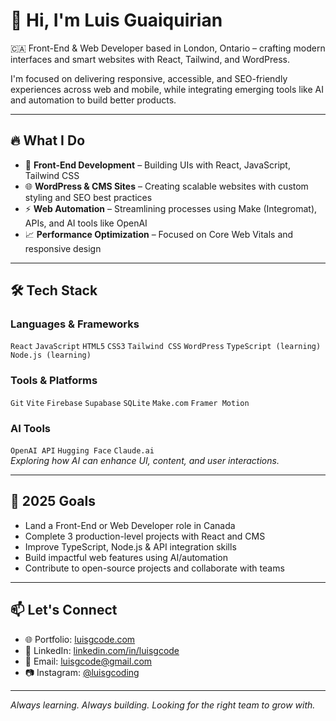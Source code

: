 # 👋 Hi, I'm Luis Guaiquirian

🇨🇦 Front-End & Web Developer based in London, Ontario – crafting modern interfaces and smart websites with React, Tailwind, and WordPress.

I'm focused on delivering responsive, accessible, and SEO-friendly experiences across web and mobile, while integrating emerging tools like AI and automation to build better products.

---

## 🔥 What I Do

- 🧩 **Front-End Development** – Building UIs with React, JavaScript, Tailwind CSS
- 🌐 **WordPress & CMS Sites** – Creating scalable websites with custom styling and SEO best practices
- ⚡ **Web Automation** – Streamlining processes using Make (Integromat), APIs, and AI tools like OpenAI
- 📈 **Performance Optimization** – Focused on Core Web Vitals and responsive design

---

## 🛠️ Tech Stack

### Languages & Frameworks  
`React` `JavaScript` `HTML5` `CSS3` `Tailwind CSS` `WordPress` `TypeScript (learning)` `Node.js (learning)`

### Tools & Platforms  
`Git` `Vite` `Firebase` `Supabase` `SQLite` `Make.com` `Framer Motion`

### AI Tools  
`OpenAI API` `Hugging Face` `Claude.ai`  
*Exploring how AI can enhance UI, content, and user interactions.*

---


## 🚀 2025 Goals

- Land a Front-End or Web Developer role in Canada  
- Complete 3 production-level projects with React and CMS  
- Improve TypeScript, Node.js & API integration skills  
- Build impactful web features using AI/automation  
- Contribute to open-source projects and collaborate with teams

---

## 📫 Let's Connect

- 🌐 Portfolio: [luisgcode.com](https://luisgcode.com)  
- 💼 LinkedIn: [linkedin.com/in/luisgcode](https://linkedin.com/in/luisgcode)  
- 📧 Email: luisgcode@gmail.com  
- 📷 Instagram: [@luisgcoding](https://instagram.com/luisgcoding)

---

_Always learning. Always building. Looking for the right team to grow with._
